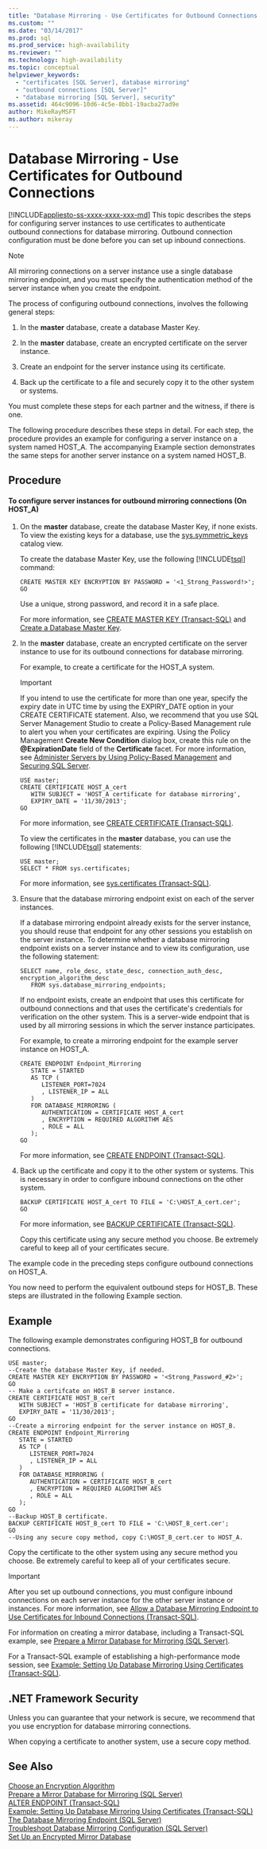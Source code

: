 ```yaml
---
title: "Database Mirroring - Use Certificates for Outbound Connections | Microsoft Docs"
ms.custom: ""
ms.date: "03/14/2017"
ms.prod: sql
ms.prod_service: high-availability
ms.reviewer: ""
ms.technology: high-availability
ms.topic: conceptual
helpviewer_keywords: 
  - "certificates [SQL Server], database mirroring"
  - "outbound connections [SQL Server]"
  - "database mirroring [SQL Server], security"
ms.assetid: 464c9096-10d6-4c5e-8bb1-19acba27ad9e
author: MikeRayMSFT
ms.author: mikeray
---
```

# Database Mirroring - Use Certificates for Outbound Connections
[!INCLUDE[appliesto-ss-xxxx-xxxx-xxx-md](../../includes/appliesto-ss-xxxx-xxxx-xxx-md.md)]
  This topic describes the steps for configuring server instances to use certificates to authenticate outbound connections for database mirroring. Outbound connection configuration must be done before you can set up inbound connections.  
  
> [!NOTE]  
>  All mirroring connections on a server instance use a single database mirroring endpoint, and you must specify the authentication method of the server instance when you create the endpoint.  
  
 The process of configuring outbound connections, involves the following general steps:  
  
1.  In the **master** database, create a database Master Key.  
  
2.  In the **master** database, create an encrypted certificate on the server instance.  
  
3.  Create an endpoint for the server instance using its certificate.  
  
4.  Back up the certificate to a file and securely copy it to the other system or systems.  
  
 You must complete these steps for each partner and the witness, if there is one.  
  
 The following procedure describes these steps in detail. For each step, the procedure provides an example for configuring a server instance on a system named HOST_A. The accompanying Example section demonstrates the same steps for another server instance on a system named HOST_B.  
  
## Procedure  
  
#### To configure server instances for outbound mirroring connections (On HOST_A)  
  
1.  On the **master** database, create the database Master Key, if none exists. To view the existing keys for a database, use the [sys.symmetric_keys](../../relational-databases/system-catalog-views/sys-symmetric-keys-transact-sql.md) catalog view.  
  
     To create the database Master Key, use the following [!INCLUDE[tsql](../../includes/tsql-md.md)] command:  
  
    ```  
    CREATE MASTER KEY ENCRYPTION BY PASSWORD = '<1_Strong_Password!>';  
    GO  
    ```  
  
     Use a unique, strong password, and record it in a safe place.  
  
     For more information, see [CREATE MASTER KEY &#40;Transact-SQL&#41;](../../t-sql/statements/create-master-key-transact-sql.md) and [Create a Database Master Key](../../relational-databases/security/encryption/create-a-database-master-key.md).  
  
2.  In the **master** database, create an encrypted certificate on the server instance to use for its outbound connections for database mirroring.  
  
     For example, to create a certificate for the HOST_A system.  
  
    > [!IMPORTANT]  
    >  If you intend to use the certificate for more than one year, specify the expiry date in UTC time by using the EXPIRY_DATE option in your CREATE CERTIFICATE statement. Also, we recommend that you use SQL Server Management Studio to create a Policy-Based Management rule to alert you when your certificates are expiring. Using the Policy Management **Create New Condition** dialog box, create this rule on the **\@ExpirationDate** field of the **Certificate** facet. For more information, see [Administer Servers by Using Policy-Based Management](../../relational-databases/policy-based-management/administer-servers-by-using-policy-based-management.md) and [Securing SQL Server](../../relational-databases/security/securing-sql-server.md).  
  
    ```  
    USE master;  
    CREATE CERTIFICATE HOST_A_cert   
       WITH SUBJECT = 'HOST_A certificate for database mirroring',   
       EXPIRY_DATE = '11/30/2013';  
    GO  
    ```  
  
     For more information, see [CREATE CERTIFICATE &#40;Transact-SQL&#41;](../../t-sql/statements/create-certificate-transact-sql.md).  
  
     To view the certificates in the **master** database, you can use the following [!INCLUDE[tsql](../../includes/tsql-md.md)] statements:  
  
    ```  
    USE master;  
    SELECT * FROM sys.certificates;  
    ```  
  
     For more information, see [sys.certificates &#40;Transact-SQL&#41;](../../relational-databases/system-catalog-views/sys-certificates-transact-sql.md).  
  
3.  Ensure that the database mirroring endpoint exist on each of the server instances.  
  
     If a database mirroring endpoint already exists for the server instance, you should reuse that endpoint for any other sessions you establish on the server instance. To determine whether a database mirroring endpoint exists on a server instance and to view its configuration, use the following statement:  
  
    ```  
    SELECT name, role_desc, state_desc, connection_auth_desc, encryption_algorithm_desc   
       FROM sys.database_mirroring_endpoints;  
    ```  
  
     If no endpoint exists, create an endpoint that uses this certificate for outbound connections and that uses the certificate's credentials for verification on the other system. This is a server-wide endpoint that is used by all mirroring sessions in which the server instance participates.  
  
     For example, to create a mirroring endpoint for the example server instance on HOST_A.  
  
    ```  
    CREATE ENDPOINT Endpoint_Mirroring  
       STATE = STARTED  
       AS TCP (  
          LISTENER_PORT=7024  
          , LISTENER_IP = ALL  
       )   
       FOR DATABASE_MIRRORING (   
          AUTHENTICATION = CERTIFICATE HOST_A_cert  
          , ENCRYPTION = REQUIRED ALGORITHM AES  
          , ROLE = ALL  
       );  
    GO  
    ```  
  
     For more information, see [CREATE ENDPOINT &#40;Transact-SQL&#41;](../../t-sql/statements/create-endpoint-transact-sql.md).  
  
4.  Back up the certificate and copy it to the other system or systems. This is necessary in order to configure inbound connections on the other system.  
  
    ```  
    BACKUP CERTIFICATE HOST_A_cert TO FILE = 'C:\HOST_A_cert.cer';  
    GO  
    ```  
  
     For more information, see [BACKUP CERTIFICATE &#40;Transact-SQL&#41;](../../t-sql/statements/backup-certificate-transact-sql.md).  
  
     Copy this certificate using any secure method you choose. Be extremely careful to keep all of your certificates secure.  
  
 The example code in the preceding steps configure outbound connections on HOST_A.  
  
 You now need to perform the equivalent outbound steps for HOST_B. These steps are illustrated in the following Example section.  
  
## Example  
 The following example demonstrates configuring HOST_B for outbound connections.  
  
```  
USE master;  
--Create the database Master Key, if needed.  
CREATE MASTER KEY ENCRYPTION BY PASSWORD = '<Strong_Password_#2>';  
GO  
-- Make a certifcate on HOST_B server instance.  
CREATE CERTIFICATE HOST_B_cert   
   WITH SUBJECT = 'HOST_B certificate for database mirroring',   
   EXPIRY_DATE = '11/30/2013';  
GO  
--Create a mirroring endpoint for the server instance on HOST_B.  
CREATE ENDPOINT Endpoint_Mirroring  
   STATE = STARTED  
   AS TCP (  
      LISTENER_PORT=7024  
      , LISTENER_IP = ALL  
   )   
   FOR DATABASE_MIRRORING (   
      AUTHENTICATION = CERTIFICATE HOST_B_cert  
      , ENCRYPTION = REQUIRED ALGORITHM AES  
      , ROLE = ALL  
   );  
GO  
--Backup HOST_B certificate.  
BACKUP CERTIFICATE HOST_B_cert TO FILE = 'C:\HOST_B_cert.cer';  
GO   
--Using any secure copy method, copy C:\HOST_B_cert.cer to HOST_A.  
```  
  
 Copy the certificate to the other system using any secure method you choose. Be extremely careful to keep all of your certificates secure.  
  
> [!IMPORTANT]  
>  After you set up outbound connections, you must configure inbound connections on each server instance for the other server instance or instances. For more information, see [Allow a Database Mirroring Endpoint to Use Certificates for Inbound Connections &#40;Transact-SQL&#41;](../../database-engine/database-mirroring/database-mirroring-use-certificates-for-inbound-connections.md).  
  
 For information on creating a mirror database, including a Transact-SQL example, see [Prepare a Mirror Database for Mirroring &#40;SQL Server&#41;](../../database-engine/database-mirroring/prepare-a-mirror-database-for-mirroring-sql-server.md).  
  
 For a Transact-SQL example of establishing a high-performance mode session, see [Example: Setting Up Database Mirroring Using Certificates &#40;Transact-SQL&#41;](../../database-engine/database-mirroring/example-setting-up-database-mirroring-using-certificates-transact-sql.md).  
  
## .NET Framework Security  
 Unless you can guarantee that your network is secure, we recommend that you use encryption for database mirroring connections.  
  
 When copying a certificate to another system, use a secure copy method.  
  
## See Also  
 [Choose an Encryption Algorithm](../../relational-databases/security/encryption/choose-an-encryption-algorithm.md)   
 [Prepare a Mirror Database for Mirroring &#40;SQL Server&#41;](../../database-engine/database-mirroring/prepare-a-mirror-database-for-mirroring-sql-server.md)   
 [ALTER ENDPOINT &#40;Transact-SQL&#41;](../../t-sql/statements/alter-endpoint-transact-sql.md)   
 [Example: Setting Up Database Mirroring Using Certificates &#40;Transact-SQL&#41;](../../database-engine/database-mirroring/example-setting-up-database-mirroring-using-certificates-transact-sql.md)   
 [The Database Mirroring Endpoint &#40;SQL Server&#41;](../../database-engine/database-mirroring/the-database-mirroring-endpoint-sql-server.md)   
 [Troubleshoot Database Mirroring Configuration &#40;SQL Server&#41;](../../database-engine/database-mirroring/troubleshoot-database-mirroring-configuration-sql-server.md)   
 [Set Up an Encrypted Mirror Database](../../database-engine/database-mirroring/set-up-an-encrypted-mirror-database.md)  
  
  
